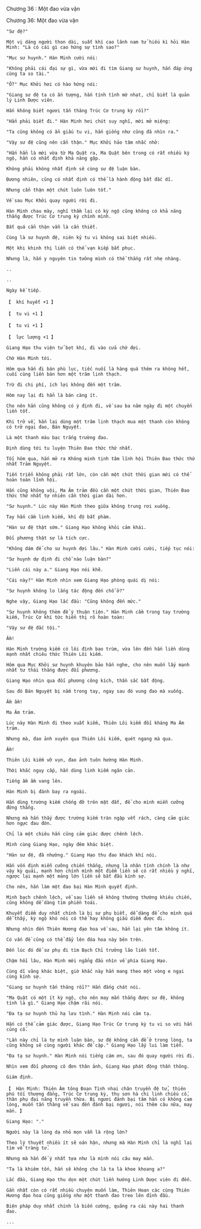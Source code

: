 




Chương 36 : Một đao vừa vặn


Chương 36: Một đao vừa vặn

	"Sư đệ?"

	Một vị dáng người thon dài, suất khí cao lãnh nam tử hiếu kì hỏi Hàn Minh: "Là có cái gì cao hứng sự tình sao?"

	"Mục sư huynh." Hàn Minh cười nói:

	"Không phải cái đại sự gì, vừa mới đi tìm Giang sư huynh, hắn đáp ứng cùng ta so tài."

	"Ồ?" Mục Khởi hơi có hào hứng nói:

	"Giang sư đệ ta có ấn tượng, hắn tính tình mờ nhạt, chỉ biết là quản lý Linh Dược viên.

	Hắn không biết ngươi tấn thăng Trúc Cơ trung kỳ rồi?"

	"Hẳn phải biết đi." Hàn Minh hơi chút suy nghĩ, mới mở miệng:

	"Ta cũng không có ẩn giấu tu vi, hắn giống như cũng đã nhìn ra."

	"Vậy sư đệ cũng nên cẩn thận." Mục Khởi hảo tâm nhắc nhở:

	"Hắn hẳn là mới vừa từ Ma Quật ra, Ma Quật bên trong có rất nhiều kỳ ngộ, hắn có nhất định khả năng gặp.

	Không phải không nhất định sẽ cùng sư đệ luận bàn.

	Đương nhiên, cũng có nhất định có thể là hành động bất đắc dĩ.

	Nhưng cẩn thận một chút luôn luôn tốt."

	Về sau Mục Khởi quay người rời đi.

	Hàn Minh chau mày, nghĩ thầm lại có kỳ ngộ cũng không có khả năng thắng được Trúc Cơ trung kỳ chính mình.

	Bất quá cẩn thận vẫn là cần thiết.

	Cùng là sư huynh đệ, niên kỷ tu vi không sai biệt nhiều.

	Một khi khinh thị liền có thể vạn kiếp bất phục.

	Nhưng là, hắn y nguyên tin tưởng mình có thể thắng rất nhẹ nhàng.

	..

	..

	Ngày kế tiếp.

	【  khí huyết +1 】

	【  tu vi +1 】

	【  tu vi +1 】

	【  lực lượng +1 】

	Giang Hạo thu viện tử bọt khí, đi vào cửa chờ đợi.

	Chờ Hàn Minh tới.

	Hôm qua hắn đi bán phù lục, tiếc nuối là hàng quá thêm ra không hết, cuối cùng liền bán hơn một trăm linh thạch.

	Trừ đi chi phí, ích lợi không đến một trăm.

	Hôm nay lại đi hẳn là bán càng ít.

	Cho nên hắn cũng không có ý định đi, về sau ba năm ngày đi một chuyến liền tốt.

	Khi trở về, hắn lại dùng một trăm linh thạch mua một thanh còn không có trở ngại đao, Bán Nguyệt.

	Là một thanh màu bạc trắng trường đao.

	Định dùng tới tu luyện Thiên Đao thức thứ nhất.

	Tối hôm qua, hắn mở ra Không minh tịnh tâm lĩnh hội Thiên Đao thức thứ nhất Trảm Nguyệt.

	Tiến triển không phải rất lớn, còn cần một chút thời gian mới có thể hoàn toàn lĩnh hội.

	Hắn cũng không vội, Ma Âm trảm đều cần một chút thời gian, Thiên Đao thức thứ nhất tự nhiên cần thời gian dài hơn.

	"Sư huynh." Lúc này Hàn Minh theo giữa không trung rơi xuống.

	Tay hắn cầm linh kiếm, khí độ bất phàm.

	"Hàn sư đệ thật sớm." Giang Hạo không khỏi cảm khái.

	Đối phương thật sự là tích cực.

	"Không dám để cho sư huynh đợi lâu." Hàn Minh cười cười, tiếp tục nói:

	"Sư huynh dự định đi chỗ nào luận bàn?"

	"Liền cái này a." Giang Hạo nói khẽ.

	"Cái này?" Hàn Minh nhìn xem Giang Hạo phòng quái dị nói:

	"Sư huynh không lo lắng tác động đến chỗ ở?"

	Nghe vậy, Giang Hạo lắc đầu: "Cũng không đến mức."

	"Sư huynh không thèm để ý thuận tiện." Hàn Minh cầm trong tay trường kiếm, Trúc Cơ khí tức hiển thị rõ hoàn toàn:

	"Vậy sư đệ đắc tội."

	Ầm!

	Hàn Minh trường kiếm có lôi đình bao trùm, vừa lên đến hắn liền dùng mạnh nhất chiêu thức Thiên Lôi kiếm.

	Hôm qua Mục Khởi sư huynh khuyên bảo hắn nghe, cho nên muốn lấy mạnh nhất tư thái thắng được đối phương.

	Giang Hạo nhìn qua đối phương công kích, thần sắc bất động.

	Sau đó Bán Nguyệt bị nắm trong tay, ngay sau đó vung đao mà xuống.

	Ầm ầm!

	Ma Âm trảm.

	Lúc này Hàn Minh đi theo xuất kiếm, Thiên Lôi kiếm đối kháng Ma Âm trảm.

	Nhưng mà, đao ảnh xuyên qua Thiên Lôi kiếm, quét ngang mà qua.

	Ầm!

	Thiên Lôi kiếm vỡ vụn, đao ảnh tuôn hướng Hàn Minh.

	Thời khắc nguy cấp, hắn dùng linh kiếm ngăn cản.

	Tiếng ầm ầm vang lên.

	Hàn Minh bị đánh bay ra ngoài.

	Hắn dùng trường kiếm chống đỡ trên mặt đất, để cho mình miễn cưỡng đứng thẳng.

	Nhưng mà hắn thấy được trường kiếm tràn ngập vết rách, càng cảm giác hơn ngực đau đớn.

	Chỉ là một chiêu hắn cũng cảm giác được chênh lệch.

	Mình cùng Giang Hạo, ngày đêm khác biệt.

	"Hàn sư đệ, đã nhường." Giang Hạo thu đao khách khí nói.

	Hắn vốn định miễn cưỡng chiến thắng, nhưng là nhân tính chính là như vậy kỳ quái, mạnh hơn chính mình một điểm liền sẽ có rất nhiều ý nghĩ, ngược lại mạnh một mảng lớn liền sẽ bắt đầu kính sợ.

	Cho nên, hắn làm một đao bại Hàn Minh quyết định.

	Minh bạch chênh lệch, về sau liền sẽ không thường thường khiêu chiến, cũng không dễ dàng tìm phiền toái.

	Khuyết điểm duy nhất chính là bị sư phụ biết, dễ dàng để cho mình quá dễ thấy, kỳ ngộ khó nói có thể hay không giấu diếm được đi.

	Nhưng nhìn đến Thiên Hương đạo hoa về sau, hắn lại yên tâm không ít.

	Có vấn đề cũng có thể đẩy lên đóa hoa này bên trên.

	Đến lúc đó để sư phụ đi tìm Bạch Chỉ trưởng lão liền tốt.

	Chậm hồi lâu, Hàn Minh mới ngẩng đầu nhìn về phía Giang Hạo.

	Cùng dĩ vãng khác biệt, giờ khắc này hắn mang theo một vòng e ngại cùng kính sợ.

	"Giang sư huynh tấn thăng rồi?" Hắn đắng chát nói.

	"Ma Quật có một ít kỳ ngộ, cho nên may mắn thắng được sư đệ, không tính là gì." Giang Hạo chậm rãi nói.

	"Đa tạ sư huynh thủ hạ lưu tình." Hàn Minh nói cảm tạ.

	Hắn có thể cảm giác được, Giang Hạo Trúc Cơ trung kỳ tu vi so với hắn củng cố.

	"Lần này chỉ là tự mình luận bàn, sư đệ không cần để ở trong lòng, ta cũng không sẽ cùng người khác đề cập." Giang Hạo lấy lui làm tiến.

	"Đa tạ sư huynh." Hàn Minh nói tiếng cám ơn, sau đó quay người rời đi.

	Nhìn xem đối phương cô đơn thân ảnh, Giang Hạo phát động thần thông.

	Giám định.

	【  Hàn Minh: Thiên Âm tông Đoạn Tình nhai chân truyền đệ tử, thiên phú tối thượng đẳng, Trúc Cơ trung kỳ, thụ sơn hà chi linh chiếu cố, thân phụ đại năng truyền thừa. Bị ngươi đánh bại tâm hắn có không cam lòng, muốn tấn thăng về sau đến đánh bại ngươi, nói thêm câu nữa, may mắn. 】

	Giang Hạo: "."

	Người này là lòng dạ nhỏ mọn vẫn là rộng lớn?

	Theo lý thuyết nhiều ít sẽ oán hận, nhưng mà Hàn Minh chỉ là nghĩ lại tìm về tràng tử.

	Nhưng mà hắn để ý nhất tựa như là mình nói câu may mắn.

	"Ta là khiêm tốn, hắn sẽ không cho là ta là khoe khoang a?"

	Lắc đầu, Giang Hạo thu dọn một chút liền hướng Linh Dược viên đi đến.

	Gần nhất còn có rất nhiều chuyện muốn làm, Thiên Hoan các cùng Thiên Hương đạo hoa cũng giống như một thanh đao treo lên đỉnh đầu.

	Biện pháp duy nhất chính là biến cường, quăng ra cái này hai thanh đao.

	...




